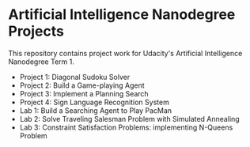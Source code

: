 # Artificial Intelligence Nanodegree Projects
This repository contains project work for Udacity's Artificial Intelligence Nanodegree Term 1.

- Project 1: Diagonal Sudoku Solver
- Project 2: Build a Game-playing Agent
- Project 3: Implement a Planning Search
- Project 4: Sign Language Recognition System
- Lab 1: Build a Searching Agent to Play PacMan
- Lab 2: Solve Traveling Salesman Problem with Simulated Annealing
- Lab 3: Constraint Satisfaction Problems: implementing N-Queens Problem
